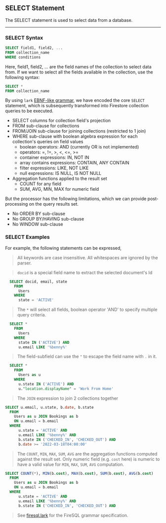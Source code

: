 ## SELECT Statement
The SELECT statement is used to select data from a database.

--------------------
### SELECT Syntax
```sql
SELECT field1, field2, ...
FROM collection_name
WHERE conditions
```

Here, field1, field2, ... are the field names of the collection to select data from.
If we want to select all the fields available in the collection, use the following syntax:

```sql
SELECT *
FROM collection_name
```

By using `lark` [EBNF-like grammar](https://github.com/bennycheung/PyFireSQL/blob/main/firesql/sql/grammar/firesql.lark),
we have encoded the core `SELECT` statement, which is subsequently transformed into Firestore collection queries to be executed.

- SELECT columns for collection field's projection
- FROM sub-clause for collections
- FROM/JOIN sub-clause for joining collections (restricted to 1 join)
- WHERE sub-clause with boolean algebra expression for each collection's queries on field values
  - boolean operators: AND (currently OR is not implemented)
  - operators: =, !=, >, <, <=, >=
  - container expressions: IN, NOT IN
  - array contains expressions: CONTAIN, ANY CONTAIN
  - filter expressions: LIKE, NOT LIKE
  - null expressions: IS NULL, IS NOT NULL
- Aggregation functions applied to the result set
  - COUNT for any field
  - SUM, AVG, MIN, MAX for numeric field

But the processor has the following limitations, which we can provide post-processing on the query results set.
- No ORDER BY sub-clause
- No GROUP BY/HAVING sub-clause
- No WINDOW sub-clause

### SELECT Examples
For example, the following statements can be expressed,
> All keywords are case insensitive. All whitespaces are ignored by the parser.

> `docid` is a special field name to extract the selected document's Id
```sql
  SELECT docid, email, state
    FROM
      Users
    WHERE
      state = 'ACTIVE'
```

> The `*` will select all fields, boolean operator 'AND' to specify multiple query criteria.
```sql
  SELECT *
    FROM
      Users
    WHERE
      state IN ('ACTIVE') AND
      u.email LIKE '%benny%'
```

> The field-subfield can use the `"` to escape the field name with `.` in it.
```sql
  SELECT *
    FROM
      Users as u
    WHERE
      u.state IN ('ACTIVE') AND
      u."location.displayName" = 'Work From Home'
```

> The `JOIN` expression to join 2 collections together
```sql
SELECT u.email, u.state, b.date, b.state
  FROM
    Users as u JOIN Bookings as b
    ON u.email = b.email
  WHERE 
      u.state = 'ACTIVE' AND
      u.email LIKE '%benny%' AND
      b.state IN ('CHECKED_IN', 'CHECKED_OUT') AND
      b.date >= '2022-03-18T04:00:00'
```

> The `COUNT`, `MIN`, `MAX`, `SUM`, `AVG` are the aggregation functions computed against the result set.
> Only numeric field (e.g. `cost` here) is numeric to have a valid value for `MIN`, `MAX`, `SUM`, `AVG` computation.
```sql
SELECT COUNT(*), MIN(b.cost), MAX(b.cost), SUM(b.cost), AVG(b.cost)
  FROM
    Users as u JOIN Bookings as b
    ON u.email = b.email
  WHERE 
      u.state = 'ACTIVE' AND
      u.email LIKE '%benny%' AND
      b.state IN ('CHECKED_IN', 'CHECKED_OUT') AND
```
      

> See [firesql.lark](https://github.com/bennycheung/PyFireSQL/blob/main/firesql/sql/grammar/firesql.lark) for the FireSQL grammar specification.
